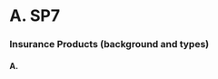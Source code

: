 # A. SP7
### Insurance Products (background and types)

#### A.


























































